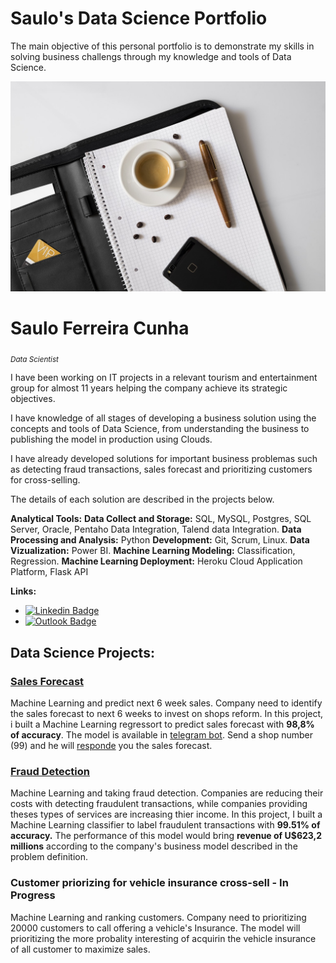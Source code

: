 # Saulo's Data Science Portfolio
The main objective of this personal portfolio is to demonstrate my skills in solving business challengs through my knowledge and tools of Data Science.

![Header](portifolioHead.jpg)

# Saulo Ferreira Cunha
<sub>*Data Scientist*</sub>

I have been working on IT projects in a relevant tourism and entertainment group for almost 11 years helping the company achieve its strategic objectives.

I have knowledge of all stages of developing a business solution using the concepts and tools of Data Science, from understanding the business to publishing the model in production using Clouds.

I have already developed solutions for important business problemas such as detecting fraud transactions, sales forecast and prioritizing customers for cross-selling.

The details of each solution are described in the projects below.

**Analytical Tools:**
**Data Collect and Storage:** SQL, MySQL, Postgres, SQL Server, Oracle, Pentaho Data Integration, Talend data Integration.
**Data Processing and Analysis:** Python
**Development:** Git, Scrum, Linux.
**Data Vizualization:** Power BI.
**Machine Learning Modeling:** Classification, Regression.
**Machine Learning Deployment:** Heroku Cloud Application Platform, Flask API

**Links:**
* [![Linkedin Badge](https://img.shields.io/badge/-LinkedIn-blue?style=flat&logo=LinkedIn&logoColor=white)](https://www.linkedin.com/in/saulo-ferreira-cunha-6a6ba232/)
* [![Outlook Badge](https://img.shields.io/badge/-Outlook-blue?style=flat-square&logo=Outlook&logoColor=white&link=mailto:saulofcunha@outlook.com)](mailto:saulofcunha@outlook.com)

## Data Science Projects:

### [Sales Forecast]( https://github.com/s4ul0bk/RossmannSalesForescast )

Machine Learning and predict next 6 week sales. Company need to identify the sales forecast to next 6 weeks to invest on shops reform.
In this project, i built a Machine Learning regressort to predict sales forecast with **98,8% of accuracy**.
The model is available in [telegram bot](http://t.me/rossman_scunha_bot). Send a shop number (99) and he will [responde](https://www.linkedin.com/embed/feed/update/urn:li:ugcPost:6744631371647500288) you the sales forecast.

### [Fraud Detection]( https://github.com/s4ul0bk/blockerFraud )

Machine Learning and taking fraud detection. Companies are reducing their costs with detecting fraudulent transactions, while companies providing theses types of services are increasing thier income.
In this project, I built a Machine Learning classifier to label fraudulent transactions with **99.51% of accuracy.**
The performance of this model would bring **revenue of U$623,2 millions** according to the company's business model described in the problem definition.

### Customer priorizing for vehicle insurance cross-sell - In Progress

Machine Learning and ranking customers. Company need to prioritizing 20000 customers to call offering a vehicle's Insurance. The model will prioritizing the more probality interesting of acquirin the vehicle insurance of all customer to maximize sales.